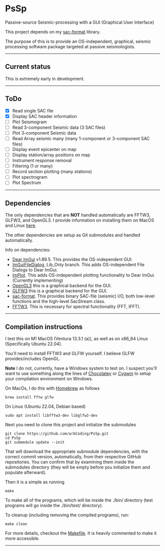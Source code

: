 # PsSp

Passive-source Seismic-processing with a GUI (Graphical User Interface)

This project depends on my [sac-format](https://github.com/arbCoding/seismic) library.

The purpose of this is to provide an OS-independent, graphical, seismic processing software package targeted at passive seismologists.

---

## Current status

This is extremely early in development.

---

## ToDo

- [X] Read single SAC file
- [X] Display SAC header information
- [ ] Plot Seismogram
- [ ] Read 3-component Seismic data (3 SAC files)
- [ ] Plot 3-component Seismic data
- [ ] Read Array seismic many (many 1-component or 3-component SAC files)
- [ ] Display event epicenter on map
- [ ] Display station/array positions on map
- [ ] Instrument response removal
- [ ] Filtering (1 or many)
- [ ] Record section plotting (many stations)
- [ ] Plot spectrogram
- [ ] Plot Spectrum

---

## Dependencies

The only dependencies that are **NOT** handled automatically are FFTW3, GLFW3, and OpenGL3.
I provide information on installing them on MacOS and Linux [here](#compilation-instructions).

The other dependencies are setup as Git submodules and handled automatically.

Info on dependencies:
 * [Dear ImGui](https://github.com/ocornut/imgui/tree/v1.89.5) v1.89.5. This provides the OS-independent GUI.
 * [ImGuiFileDialog](https://github.com/aiekick/ImGuiFileDialog), Lib_Only branch. This adds OS-independent File Dialogs to Dear ImGui.
 * [ImPlot](https://github.com/epezent/implot). This adds OS-independent plotting functionality to Dear ImGui. (Currently implementing)
 * [OpenGL3](https://www.opengl.org/) this is a graphical backend for the GUI.
 * [GLFW3](https://www.glfw.org/) this is a graphical backend for the GUI.
 * [sac-format](https://github.com/arbCoding/sac-format). This provides binary SAC-file (seismic) I/O, both low-level functions and the high-level SacStream class.
 * [FFTW3](https://www.fftw.org/). This is necessary for spectral functionality (FFT, IFFT).

---

## Compilation instructions

I test this on M1 MacOS (Ventura 13.3.1 (a)), as well as on x86_64 Linux (Specifically Ubuntu 22.04).

You'll need to install FFTW3 and GLFW yourself. I believe GLFW provides/includes OpenGL.

**Note** I do not, currently, have a Windows system to test on. I suspect you'll want to use something along the lines of [Chocolatey](https://chocolatey.org/) or [Cygwin](https://www.cygwin.com/)
to setup your compilation environment on Windows.

On MacOs, I do this with [Homebrew](https://brew.sh/) as follows
```shell
brew install fftw glfw
```

On Linux (Ubuntu 22.04, Debian based)
```shell
sudo apt install libfftw3-dev libglfw3-dev
```

Next you need to clone this project and initialize the submodules
```shell
git clone https://github.com/arbCoding/PsSp.git
cd PsSp
git submodule update --init
```

That will download the appropriate submodule dependencies, with the correct commit version, automatically, from their respective GitHub repositories.
You can confirm that by examining them inside the submodules directory (they will be empty before you initialize them and populate afterward).

Then it is a simple as running
```shell
make
```

To make all of the programs, which will be inside the ./bin/ directory (test programs will go inside the ./bin/test/ directory).

To cleanup (including removing the compiled programs), run:
```shell
make clean
```

For more details, checkout the [Makefile](Makefile). It is heavily commented to make it more accessible.

---
